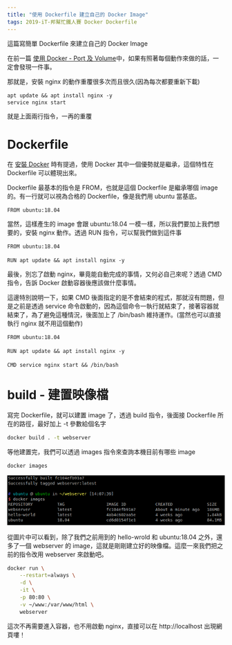 ```yaml
---
title: "使用 Dockerfile 建立自己的 Docker Image"
tags: 2019-iT-邦幫忙鐵人賽 Docker Dockerfile
---
```


這篇寫簡單 Dockerfile 來建立自己的 Docker Image

在前一篇 [使用 Docker - Port 及 Volume](https://twblog.hongjianching.com/2018/10/05/run-docker-port-volume/)中，如果有照著每個動作來做的話，一定會發現一件事。

那就是，安裝 nginx 的動作重覆很多次而且很久(因為每次都要重新下載)

```
apt update && apt install nginx -y
service nginx start
```

就是上面兩行指令，一再的重覆

# Dockerfile

在 [安裝 Docker](https://twblog.hongjianching.com/2018/10/02/install-docker/) 時有提過，使用 Docker 其中一個優勢就是繼承，這個特性在 Dockerfile 可以體現出來。

Dockerfile 最基本的指令是 FROM，也就是這個 Dockerfile 是繼承哪個 image 的。有一行就可以視為合格的 Dockerfile，像是我們用 ubuntu 當基底。

```
FROM ubuntu:18.04
```

當然，這樣產生的 image 會跟 ubuntu:18.04 一模一樣，所以我們要加上我們想要的，安裝 nginx 動作。透過 RUN 指令，可以幫我們做到這件事

```
FROM ubuntu:18.04

RUN apt update && apt install nginx -y
```

最後，別忘了啟動 nginx，畢竟能自動完成的事情，又何必自己來呢？透過 CMD 指令，告訴 Docker 啟動容器後應該做什麼事情。

這邊特別說明一下，如果 CMD 後面指定的是不會結束的程式，那就沒有問題，但是之前是透過 service 命令啟動的，因為這個命令一執行就結束了，接著容器就結束了，為了避免這種情況，後面加上了 /bin/bash 維持運作。(當然也可以直接執行 nginx 就不用這個動作)

```
FROM ubuntu:18.04

RUN apt update && apt install nginx -y

CMD service nginx start && /bin/bash
```

# build - 建置映像檔

寫完 Dockerfile，就可以建置 image 了，透過 build 指令，後面接 Dockerfile 所在的路徑，最好加上 -t 參數給個名字

```bash
docker build . -t webserver
```

等他建置完，我們可以透過 images 指令來查詢本機目前有哪些 image

```bash
docker images
```

![](/assets/images/2018-10-06-using-dockerfile-build-docker-image/2018-10-06_22-09-13.png)

從圖片中可以看到，除了我們之前用到的 hello-wrold 和 ubuntu:18.04 之外，還多了一個 webserver 的 image，這就是剛剛建立好的映像檔。這麼一來我們把之前的指令改用 webserver 來啟動吧。

```bash
docker run \
    --restart=always \
    -d \
    -it \
    -p 80:80 \
    -v ~/www:/var/www/html \
    webserver
```

這次不再需要進入容器，也不用啟動 nginx，直接可以在 http://localhost 出現網頁嘍！
